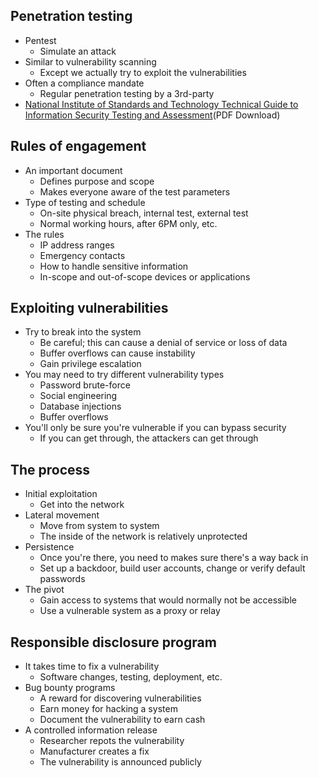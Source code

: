 ## Penetration testing
- Pentest
	- Simulate an attack
- Similar to vulnerability scanning
	- Except we actually try to exploit the vulnerabilities
- Often a compliance mandate
	- Regular penetration testing by a 3rd-party
- [ National Institute of Standards and Technology Technical Guide to Information Security Testing and Assessment](5)(PDF Download)
## Rules of engagement
- An important document
	- Defines purpose and scope
	- Makes everyone aware of the test parameters
- Type of testing and schedule
	- On-site physical breach, internal test, external test
	- Normal working hours, after 6PM only, etc.
- The rules
	- IP address ranges
	- Emergency contacts
	- How to handle sensitive information
	- In-scope and out-of-scope devices or applications
## Exploiting vulnerabilities
- Try to break into the system
	- Be careful; this can cause a denial of service or loss of data
	- Buffer overflows can cause instability
	- Gain privilege escalation
- You may need to try different vulnerability types
	- Password brute-force
	- Social engineering
	- Database injections
	- Buffer overflows
- You'll only be sure you're vulnerable if you can bypass security
	- If you can get through, the attackers can get through
## The process
- Initial exploitation
	- Get into the network
- Lateral movement
	- Move from system to system
	- The inside of the network is relatively unprotected
- Persistence
	- Once you're there, you need to makes sure there's a way back in
	- Set up a backdoor, build user accounts, change or verify default passwords
- The pivot
	- Gain access to systems that would normally not be accessible
	- Use a vulnerable system as a proxy or relay
## Responsible disclosure program
- It takes time to fix a vulnerability
	- Software changes, testing, deployment, etc.
- Bug bounty programs
	- A reward for discovering vulnerabilities
	- Earn money for hacking a system
	- Document the vulnerability to earn cash
- A controlled information release
	- Researcher repots the vulnerability
	- Manufacturer creates a fix
	- The vulnerability is announced publicly

